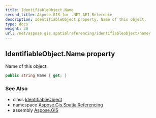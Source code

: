 ```yaml
---
title: IdentifiableObject.Name
second_title: Aspose.GIS for .NET API Reference
description: IdentifiableObject property. Name of this object.
type: docs
weight: 30
url: /net/aspose.gis.spatialreferencing/identifiableobject/name/
---
```

## IdentifiableObject.Name property

Name of this object.

```csharp
public string Name { get; }
```

### See Also

* class [IdentifiableObject](../)
* namespace [Aspose.Gis.SpatialReferencing](../../identifiableobject/)
* assembly [Aspose.GIS](../../../)


